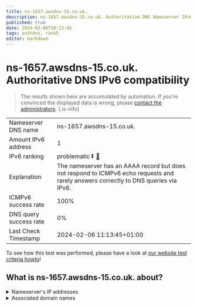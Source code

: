 ```yaml
---
title: ns-1657.awsdns-15.co.uk.
description: ns-1657.awsdns-15.co.uk. Authoritative DNS Nameserver IPv6 compatibility
published: true
date: 2024-02-06T10:13:45
tags: authdns, rank5
editor: markdown
---
```


# ns-1657.awsdns-15.co.uk. Authoritative DNS IPv6 compatibility

> The results shown here are accumulated by automation. If you're convinced the displayed data is wrong, please [contact the administrators](/howto/chat). 
{.is-info}




|   |   |
| - | - |
| Nameserver DNS name | ns-1657.awsdns-15.co.uk.
| Amount IPv6 address | 1
| IPv6 ranking | problematic :arrow_double_down: [🔗](/howto/ranking) |
| Explanation | The nameserver has an AAAA record but does not respond to ICMPv6 echo requests and rarely answers correctly to DNS queries via IPv6. |
| ICMPv6 success rate | 100%|
| DNS query success rate | 0% |
| Last Check Timestamp | 2024-02-06 11:13:45+01:00 |

To see how this test was performed, please have a look at [our website test criteria howto](/howto/testcriteria/authdns)!


## What is ns-1657.awsdns-15.co.uk. about?




<details>
<summary>Nameserver's IP addresses</summary>

2600:9000:5306:7900::1

</details>



<details>
<summary>Associated domain names</summary>

www.stern.de

</details>
